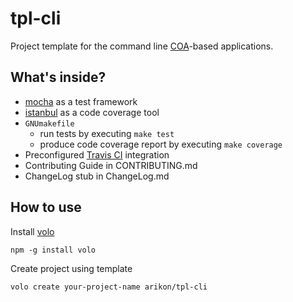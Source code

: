 # tpl-cli

Project template for the command line [COA](https://github.com/veged/coa)-based applications.

## What's inside?

- [mocha](http://visionmedia.github.com/mocha/) as a test framework
- [istanbul](https://github.com/gotwarlost/istanbul) as a code coverage tool
- `GNUmakefile`
  - run tests by executing `make test`
  - produce code coverage report by executing `make coverage`
- Preconfigured [Travis CI](http://travis-ci.org) integration
- Contributing Guide in CONTRIBUTING.md
- ChangeLog stub in ChangeLog.md

## How to use

Install [volo](http://volojs.org/)

    npm -g install volo

Create project using template

    volo create your-project-name arikon/tpl-cli

